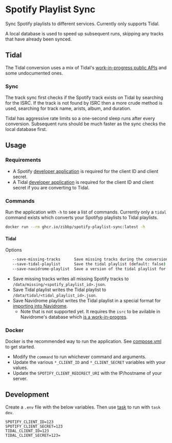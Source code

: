# Spotify Playlist Sync

Sync Spotify playlists to different services. Currently only supports Tidal.

A local database is used to speed up subsequent runs, skipping any tracks that have already been synced.

## Tidal

The Tidal conversion uses a mix of Tidal's [work-in-progress public APIs](https://developer.tidal.com/apiref?spec=catalogue-v2&ref=get-albums-v2) and some undocumented ones. 

### Sync

The track sync first checks if the Spotify track exists on Tidal by searching for the ISRC. If the track is not found by ISRC then a more crude method is used, searching for track name, arists, album, and duration.

Tidal has aggressive rate limits so a one-second sleep runs after every conversion. Subsequent runs should be much faster as the sync checks the local database first.

## Usage

### Requirements

- A Spotify [developer application](https://developer.spotify.com/) is required for the client ID and client secret.
- A Tidal [developer application](https://developer.tidal.com) is required for the client ID and client secret if you are converting to Tidal.

### Commands

Run the application with `-h` to see a list of commands. Currently only a `tidal` command exists which converts your Spotifyp playlists to Tidal playlists.

```bash
docker run --rm ghcr.io/zibbp/spotify-playlist-sync:latest -h
```

#### Tidal

Options

```bash
   --save-missing-tracks      Save missing tracks during the conversion (default: false)
   --save-tidal-playlist      Save the tidal playlist (default: false)
   --save-navidrome-playlist  Save a version of the tidal playlist for importing in Navidrome (default: false)
```

- Save missing tracks writes all missing Spotify tracks to `/data/missing/<spotify_playlist_id>.json`.
- Save Tidal playlist writes the Tidal playlist to `/data/tidal/<tidal_playlist_id>.json`.
- Save Navidrome playlist writes the Tidal playlist in a special format for [importing into Navidrome](https://github.com/Zibbp/navidrome-utils).
   - Note that is not supported yet. It requires the `isrc` to be avilable in Navidrome's database which [is a work-in-progres](https://github.com/navidrome/navidrome/pull/2709).

### Docker

Docker is the recommended way to run the application. See [compose.yml](compose.yml) to get started.

- Modify the `command` to run whichever command and arguments.
- Update the various `*_CLIENT_ID` and `*_CLIENT_SECRET` variables with your values. 
- Update the `SPOTIFY_CLIENT_REDIRECT_URI` with the IP/hostname of your server.


## Development

Create a `.env` file with the below variables. Then use [task](https://taskfile.dev/) to run with `task dev`.

```
SPOTIFY_CLIENT_ID=123
SPOTIFY_CLIENT_SECRET=123
TIDAL_CLIENT_ID=123
TIDAL_CLIENT_SECRET=123=
```
